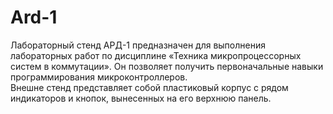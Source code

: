 # Ard-1
Лабораторный стенд АРД-1 предназначен для выполнения лабораторных работ по дисциплине «Техника микропроцессорных систем в коммутации». Он позволяет получить первоначальные навыки программирования микроконтроллеров.    
Внешне стенд представляет собой пластиковый корпус с рядом индикаторов и кнопок, вынесенных на его верхнюю панель.
